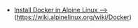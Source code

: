 - [Install Docker in Alpine Linux --> ](https://wiki.alpinelinux.org/wiki/Docker)(https://wiki.alpinelinux.org/wiki/Docker)